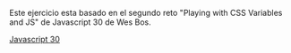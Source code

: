 Este ejercicio esta basado en el segundo reto "Playing with CSS Variables and JS" de Javascript 30 de Wes Bos.

[Javascript 30](https://javascript30.com/)